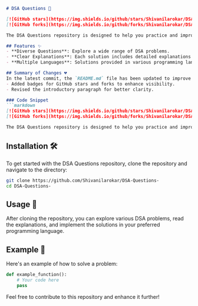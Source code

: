 ```markdown
# DSA Questions 🤖

[![GitHub stars](https://img.shields.io/github/stars/Shivanilarokar/DSA-Questions-?style=social)](https://github.com/Shivanilarokar/DSA-Questions-/stargazers) 
[![GitHub forks](https://img.shields.io/github/forks/Shivanilarokar/DSA-Questions-?style=social)](https://github.com/Shivanilarokar/DSA-Questions-/network)

The DSA Questions repository is designed to help you practice and improve your coding abilities through a variety of data structures and algorithms (DSA) questions.

## Features ✨
- **Diverse Questions**: Explore a wide range of DSA problems.
- **Clear Explanations**: Each solution includes detailed explanations for better understanding.
- **Multiple Languages**: Solutions provided in various programming languages.

## Summary of Changes 💔
In the latest commit, the `README.md` file has been updated to improve clarity and conciseness. The following changes were made:
- Added badges for GitHub stars and forks to enhance visibility.
- Revised the introductory paragraph for better clarity.

### Code Snippet
```markdown
[![GitHub stars](https://img.shields.io/github/stars/Shivanilarokar/DSA-Questions-?style=social)](https://github.com/Shivanilarokar/DSA-Questions-/stargazers) 
[![GitHub forks](https://img.shields.io/github/forks/Shivanilarokar/DSA-Questions-?style=social)](https://github.com/Shivanilarokar/DSA-Questions-/network)

The DSA Questions repository is designed to help you practice and improve your coding abilities through a variety of data structures and algorithms (DSA) questions.
```

## Installation 🛠️
To get started with the DSA Questions repository, clone the repository and navigate to the directory:

```bash
git clone https://github.com/Shivanilarokar/DSA-Questions-
cd DSA-Questions-
```

## Usage 📖
After cloning the repository, you can explore various DSA problems, read the explanations, and implement the solutions in your preferred programming language.

## Example 🧩
Here's an example of how to solve a problem:

```python
def example_function():
    # Your code here
    pass
```

Feel free to contribute to this repository and enhance it further!
```